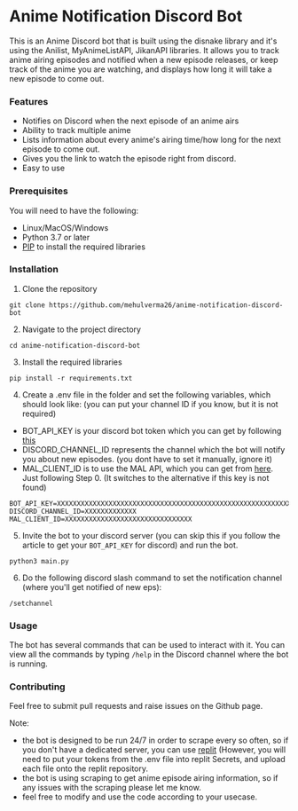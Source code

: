# Anime Notification Discord Bot

This is an Anime Discord bot that is built using the disnake library and it's using the Anilist, MyAnimeListAPI, JikanAPI libraries. It allows you to track anime airing episodes and notified when a new episode releases, or keep track of the anime you are watching, and displays how long it will take a new episode to come out.

### Features

- Notifies on Discord when the next episode of an anime airs
- Ability to track multiple anime
- Lists information about every anime's airing time/how long for the next episode to come out.
- Gives you the link to watch the episode right from discord.
- Easy to use

### Prerequisites

You will need to have the following:

- Linux/MacOS/Windows
- Python 3.7 or later
- [PIP](https://pip.pypa.io/en/stable/installing/) to install the required libraries

### Installation

1. Clone the repository

```
git clone https://github.com/mehulverma26/anime-notification-discord-bot
```

2. Navigate to the project directory

```
cd anime-notification-discord-bot
```

3. Install the required libraries

```
pip install -r requirements.txt
```

4. Create a .env file in the folder and set the following variables, which should look like: (you can put your channel ID if you know, but it is not required)

- BOT_API_KEY is your discord bot token which you can get by following [this](https://www.writebots.com/discord-bot-token/)
- DISCORD_CHANNEL_ID represents the channel which the bot will notify you about new episodes. (you dont have to set it manually, ignore it)
- MAL_CLIENT_ID is to use the MAL API, which you can get from [here](https://myanimelist.net/blog.php?eid=835707). Just following Step 0. (It switches to the alternative if this key is not found)

```
BOT_API_KEY=XXXXXXXXXXXXXXXXXXXXXXXXXXXXXXXXXXXXXXXXXXXXXXXXXXXXXXXXXXXXXXXXXXXXXX
DISCORD_CHANNEL_ID=XXXXXXXXXXXXX
MAL_CLIENT_ID=XXXXXXXXXXXXXXXXXXXXXXXXXXXXXXXX
```

5. Invite the bot to your discord server (you can skip this if you follow the article to get your `BOT_API_KEY` for discord) and run the bot.

```
python3 main.py
```

6. Do the following discord slash command to set the notification channel (where you'll get notified of new eps):

```
/setchannel
```

### Usage

The bot has several commands that can be used to interact with it. You can view all the commands by typing `/help` in the Discord channel where the bot is running.

### Contributing

Feel free to submit pull requests and raise issues on the Github page.

Note:

- the bot is designed to be run 24/7 in order to scrape every so often, so if you don't have a dedicated server, you can use [replit](https://docs.replit.com/tutorials/build-basic-discord-bot-python#creating-a-repl-and-installing-our-discord-dependencies) (However, you will need to put your tokens from the .env file into replit Secrets, and upload each file onto the replit repository.
- the bot is using scraping to get anime episode airing information, so if any issues with the scraping please let me know.
- feel free to modify and use the code according to your usecase.
